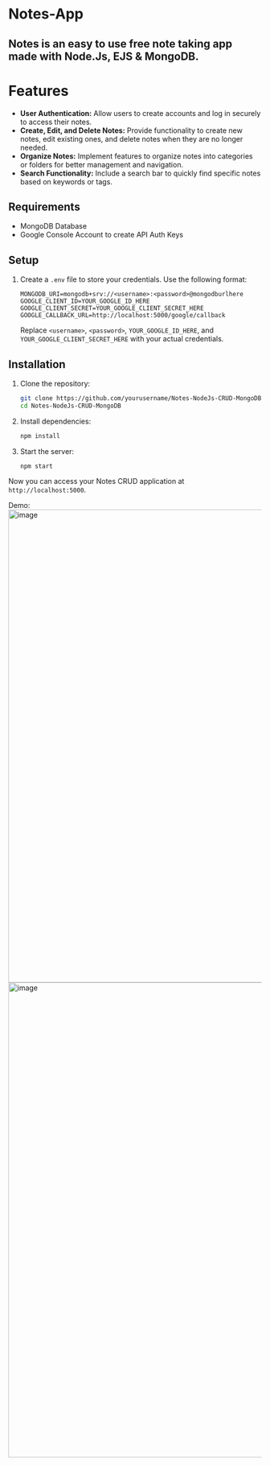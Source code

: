 # Notes-App
## Notes is an easy to use free note taking app made with Node.Js, EJS & MongoDB.

# Features

- **User Authentication:** Allow users to create accounts and log in securely to access their notes.
- **Create, Edit, and Delete Notes:** Provide functionality to create new notes, edit existing ones, and delete notes when they are no longer needed.
- **Organize Notes:** Implement features to organize notes into categories or folders for better management and navigation.
- **Search Functionality:** Include a search bar to quickly find specific notes based on keywords or tags.

## Requirements
- MongoDB Database
- Google Console Account to create API Auth Keys

## Setup
1. Create a `.env` file to store your credentials. Use the following format:
    ```plaintext
    MONGODB_URI=mongodb+srv://<username>:<password>@mongodburlhere
    GOOGLE_CLIENT_ID=YOUR_GOOGLE_ID_HERE
    GOOGLE_CLIENT_SECRET=YOUR_GOOGLE_CLIENT_SECRET_HERE
    GOOGLE_CALLBACK_URL=http://localhost:5000/google/callback
    ```
    Replace `<username>`, `<password>`, `YOUR_GOOGLE_ID_HERE`, and `YOUR_GOOGLE_CLIENT_SECRET_HERE` with your actual credentials.

## Installation
1. Clone the repository:
    ```bash
    git clone https://github.com/yourusername/Notes-NodeJs-CRUD-MongoDB.git
    cd Notes-NodeJs-CRUD-MongoDB
    ```

2. Install dependencies:
    ```bash
    npm install
    ```

3. Start the server:
    ```bash
    npm start
    ```

Now you can access your Notes CRUD application at `http://localhost:5000`.

Demo:
<img width="940" alt="image" src="https://github.com/Adxtxs/Notes-App/assets/138885162/dba9b719-c69e-482d-8c74-471afc91761e">
<img width="944" alt="image" src="https://github.com/Adxtxs/Notes-App/assets/138885162/ff14287c-8936-4ccb-8aca-c4c55336e1be">
